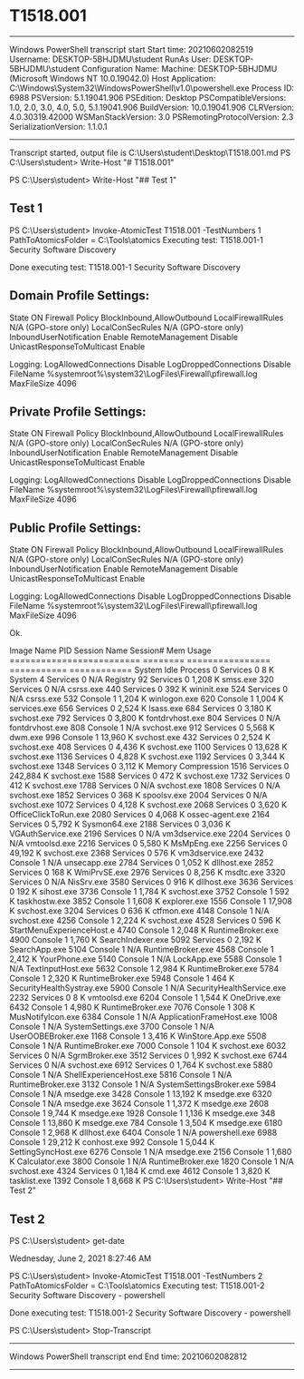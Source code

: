 # T1518.001

**********************
Windows PowerShell transcript start
Start time: 20210602082519
Username: DESKTOP-5BHJDMU\student
RunAs User: DESKTOP-5BHJDMU\student
Configuration Name: 
Machine: DESKTOP-5BHJDMU (Microsoft Windows NT 10.0.19042.0)
Host Application: C:\Windows\System32\WindowsPowerShell\v1.0\powershell.exe
Process ID: 6988
PSVersion: 5.1.19041.906
PSEdition: Desktop
PSCompatibleVersions: 1.0, 2.0, 3.0, 4.0, 5.0, 5.1.19041.906
BuildVersion: 10.0.19041.906
CLRVersion: 4.0.30319.42000
WSManStackVersion: 3.0
PSRemotingProtocolVersion: 2.3
SerializationVersion: 1.1.0.1
**********************
Transcript started, output file is C:\Users\student\Desktop\T1518.001.md
PS C:\Users\student> Write-Host "# T1518.001"

PS C:\Users\student> Write-Host "## Test 1"

## Test 1
PS C:\Users\student> Invoke-AtomicTest T1518.001 -TestNumbers 1
PathToAtomicsFolder = C:\Tools\atomics
Executing test:
T1518.001-1 Security Software Discovery

Done executing test:
T1518.001-1 Security Software Discovery


Domain Profile Settings:
----------------------------------------------------------------------
State                                 ON
Firewall Policy                       BlockInbound,AllowOutbound
LocalFirewallRules                    N/A (GPO-store only)
LocalConSecRules                      N/A (GPO-store only)
InboundUserNotification               Enable
RemoteManagement                      Disable
UnicastResponseToMulticast            Enable

Logging:
LogAllowedConnections                 Disable
LogDroppedConnections                 Disable
FileName                              %systemroot%\system32\LogFiles\Firewall\pfirewall.log
MaxFileSize                           4096


Private Profile Settings:
----------------------------------------------------------------------
State                                 ON
Firewall Policy                       BlockInbound,AllowOutbound
LocalFirewallRules                    N/A (GPO-store only)
LocalConSecRules                      N/A (GPO-store only)
InboundUserNotification               Enable
RemoteManagement                      Disable
UnicastResponseToMulticast            Enable

Logging:
LogAllowedConnections                 Disable
LogDroppedConnections                 Disable
FileName                              %systemroot%\system32\LogFiles\Firewall\pfirewall.log
MaxFileSize                           4096


Public Profile Settings:
----------------------------------------------------------------------
State                                 ON
Firewall Policy                       BlockInbound,AllowOutbound
LocalFirewallRules                    N/A (GPO-store only)
LocalConSecRules                      N/A (GPO-store only)
InboundUserNotification               Enable
RemoteManagement                      Disable
UnicastResponseToMulticast            Enable

Logging:
LogAllowedConnections                 Disable
LogDroppedConnections                 Disable
FileName                              %systemroot%\system32\LogFiles\Firewall\pfirewall.log
MaxFileSize                           4096

Ok.


Image Name                     PID Session Name        Session#    Mem Usage
========================= ======== ================ =========== ============
System Idle Process              0 Services                   0          8 K
System                           4 Services                   0          N/A
Registry                        92 Services                   0      1,208 K
smss.exe                       320 Services                   0          N/A
csrss.exe                      440 Services                   0        392 K
wininit.exe                    524 Services                   0          N/A
csrss.exe                      532 Console                    1      1,204 K
winlogon.exe                   620 Console                    1      1,004 K
services.exe                   656 Services                   0      2,524 K
lsass.exe                      684 Services                   0      3,180 K
svchost.exe                    792 Services                   0      3,800 K
fontdrvhost.exe                804 Services                   0          N/A
fontdrvhost.exe                808 Console                    1          N/A
svchost.exe                    912 Services                   0      5,568 K
dwm.exe                        996 Console                    1     13,960 K
svchost.exe                    432 Services                   0      2,524 K
svchost.exe                    408 Services                   0      4,436 K
svchost.exe                   1100 Services                   0     13,628 K
svchost.exe                   1136 Services                   0      4,828 K
svchost.exe                   1192 Services                   0      3,344 K
svchost.exe                   1348 Services                   0      3,112 K
Memory Compression            1516 Services                   0    242,884 K
svchost.exe                   1588 Services                   0        472 K
svchost.exe                   1732 Services                   0        412 K
svchost.exe                   1788 Services                   0          N/A
svchost.exe                   1808 Services                   0          N/A
svchost.exe                   1852 Services                   0        368 K
spoolsv.exe                   2004 Services                   0          N/A
svchost.exe                   1072 Services                   0      4,128 K
svchost.exe                   2068 Services                   0      3,620 K
OfficeClickToRun.exe          2080 Services                   0      4,068 K
ossec-agent.exe               2164 Services                   0      5,792 K
Sysmon64.exe                  2188 Services                   0      3,036 K
VGAuthService.exe             2196 Services                   0          N/A
vm3dservice.exe               2204 Services                   0          N/A
vmtoolsd.exe                  2216 Services                   0      5,580 K
MsMpEng.exe                   2256 Services                   0     49,192 K
svchost.exe                   2368 Services                   0        576 K
vm3dservice.exe               2432 Console                    1          N/A
unsecapp.exe                  2784 Services                   0      1,052 K
dllhost.exe                   2852 Services                   0        168 K
WmiPrvSE.exe                  2976 Services                   0      8,256 K
msdtc.exe                     3320 Services                   0          N/A
NisSrv.exe                    3580 Services                   0        916 K
dllhost.exe                   3636 Services                   0        192 K
sihost.exe                    3736 Console                    1      1,784 K
svchost.exe                   3752 Console                    1        592 K
taskhostw.exe                 3852 Console                    1      1,608 K
explorer.exe                  1556 Console                    1     17,908 K
svchost.exe                   3204 Services                   0        636 K
ctfmon.exe                    4148 Console                    1          N/A
svchost.exe                   4256 Console                    1      2,224 K
svchost.exe                   4528 Services                   0        596 K
StartMenuExperienceHost.e     4740 Console                    1      2,048 K
RuntimeBroker.exe             4900 Console                    1      1,760 K
SearchIndexer.exe             5092 Services                   0      2,192 K
SearchApp.exe                 5104 Console                    1          N/A
RuntimeBroker.exe             4568 Console                    1      2,412 K
YourPhone.exe                 5140 Console                    1          N/A
LockApp.exe                   5588 Console                    1          N/A
TextInputHost.exe             5632 Console                    1      2,984 K
RuntimeBroker.exe             5784 Console                    1      2,320 K
RuntimeBroker.exe             5948 Console                    1        464 K
SecurityHealthSystray.exe     5900 Console                    1          N/A
SecurityHealthService.exe     2232 Services                   0          8 K
vmtoolsd.exe                  6204 Console                    1      1,544 K
OneDrive.exe                  6432 Console                    1      4,980 K
RuntimeBroker.exe             7076 Console                    1        308 K
MusNotifyIcon.exe             6384 Console                    1          N/A
ApplicationFrameHost.exe      1008 Console                    1          N/A
SystemSettings.exe            3700 Console                    1          N/A
UserOOBEBroker.exe            1168 Console                    1      3,416 K
WinStore.App.exe              5508 Console                    1          N/A
RuntimeBroker.exe             7000 Console                    1        104 K
svchost.exe                   6032 Services                   0          N/A
SgrmBroker.exe                3512 Services                   0      1,992 K
svchost.exe                   6744 Services                   0          N/A
svchost.exe                   6912 Services                   0      1,764 K
svchost.exe                   5880 Console                    1          N/A
ShellExperienceHost.exe       5816 Console                    1          N/A
RuntimeBroker.exe             3132 Console                    1          N/A
SystemSettingsBroker.exe      5984 Console                    1          N/A
msedge.exe                    3428 Console                    1     13,192 K
msedge.exe                    6320 Console                    1          N/A
msedge.exe                    3624 Console                    1      1,372 K
msedge.exe                    2608 Console                    1      9,744 K
msedge.exe                    1928 Console                    1      1,136 K
msedge.exe                     348 Console                    1     13,860 K
msedge.exe                     784 Console                    1      3,504 K
msedge.exe                    6180 Console                    1      2,968 K
dllhost.exe                   6404 Console                    1          N/A
powershell.exe                6988 Console                    1     29,212 K
conhost.exe                    992 Console                    1      5,044 K
SettingSyncHost.exe           6276 Console                    1          N/A
msedge.exe                    2156 Console                    1      1,680 K
Calculator.exe                3800 Console                    1          N/A
RuntimeBroker.exe             1820 Console                    1          N/A
svchost.exe                   4324 Services                   0      1,184 K
cmd.exe                       4612 Console                    1      3,820 K
tasklist.exe                  1392 Console                    1      8,668 K
PS C:\Users\student> Write-Host "## Test 2"

## Test 2
PS C:\Users\student> get-date

Wednesday, June 2, 2021 8:27:46 AM


PS C:\Users\student> Invoke-AtomicTest T1518.001 -TestNumbers 2
PathToAtomicsFolder = C:\Tools\atomics
Executing test:
T1518.001-2 Security Software Discovery - powershell

Done executing test:
T1518.001-2 Security Software Discovery - powershell

PS C:\Users\student> Stop-Transcript
**********************
Windows PowerShell transcript end
End time: 20210602082812
**********************
